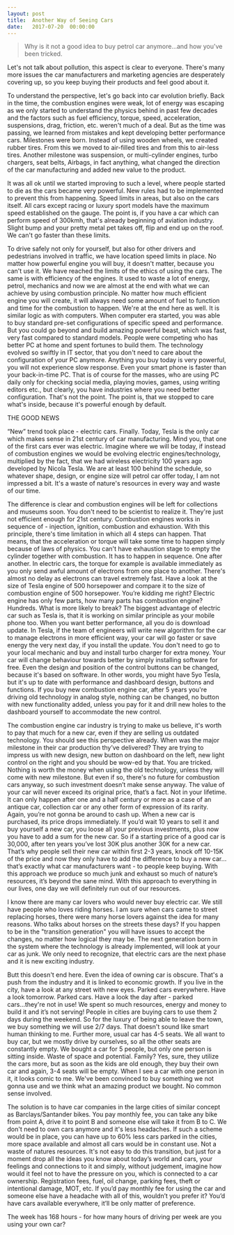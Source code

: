 ```yaml
---
layout: post
title:  Another Way of Seeing Cars
date:   2017-07-20  00:00:00
---
```

>Why is it not a good idea to buy petrol car anymore...and how you've been tricked.

Let's not talk about pollution, this aspect is clear to everyone. There's many more issues the car manufacturers and marketing agencies are desperately covering up, so you keep buying their products and feel good about it.

To understand the perspective, let's go back into car evolution briefly. Back in the time, the combustion engines were weak, lot of energy was escaping as we only started to understand the physics behind in past few decades and the factors such as fuel efficiency, torque, speed, acceleration, suspensions, drag, friction, etc. weren't much of a deal. But as the time was passing, we learned from mistakes and kept developing better performance cars. Milestones were born. Instead of using wooden wheels, we created rubber tires. From this we moved to air-filled tires and from this to air-less tires. Another milestone was suspension, or multi-cylinder engines, turbo chargers, seat belts, Airbags, in fact anything, what changed the direction of the car manufacturing and added new value to the product.

It was all ok until we started improving to such a level, where people started to die as the cars became very powerful. New rules had to be implemented to prevent this from happening. Speed limits in areas, but also on the cars itself. All cars except racing or luxury sport models have the maximum speed established on the gauge. The point is, if you have a car which can perform speed of 300kmh, that's already beginning of aviation industry. Slight bump and your pretty metal pet takes off, flip and end up on the roof. We can't go faster than these limits.

To drive safely not only for yourself, but also for other drivers and pedestrians involved in traffic, we have location speed limits in place. No matter how powerful engine you will buy, it doesn't matter, because you can't use it. We have reached the limits of the ethics of using the cars. The same is with efficiency of the engines. It used to waste a lot of energy, petrol, mechanics and now we are almost at the end with what we can achieve by using combustion principle. No matter how much efficient engine you will create, it will always need some amount of fuel to function and time for the combustion to happen. We're at the end here as well.
It is similar logic as with computers. When computer era started, you was able to buy standard pre-set configurations of specific speed and performance. But you could go beyond and build amazing powerful beast, which was fast, very fast compared to standard models. People were competing who has better PC at home and spent fortunes to build them. The technology evolved so swiftly in IT sector, that you don't need to care about the configuration of your PC anymore. Anything you buy today is very powerful, you will not experience slow response. Even your smart phone is faster than your back-in-time PC. That is of course for the masses, who are using PC daily only for checking social media, playing movies, games, using writing editors etc., but clearly, you have industries where you need better configuration. That's not the point. The point is, that we stopped to care what's inside, because it's powerful enough by default.

THE GOOD NEWS

“New” trend took place - electric cars. Finally. Today, Tesla is the only car which makes sense in 21st century of car manufacturing. Mind you, that one of the first cars ever was electric. Imagine where we will be today, if instead of combustion engines we would be evolving electric engines/technology, multiplied by the fact, that we had wireless electricity 100 years ago developed by Nicola Tesla. We are at least 100 behind the schedule, so whatever shape, design, or engine size will petrol car offer today, I am not impressed a bit. It's a waste of nature's resources in every way and waste of our time.

The difference is clear and combustion engines will be left for collections and museums soon. You don't need to be scientist to realize it. They're just not efficient enough for 21st century. Combustion engines works in sequence of - injection, ignition, combustion and  exhaustion. With this principle, there's time limitation in which all 4 steps can happen. That means, that the acceleration or torque will take some time to happen simply because of laws of physics. You can't have exhaustion stage to empty the cylinder together with combustion. It has to happen in sequence. One after another. In electric cars, the torque for example is available immediately as you only send awful amount of electrons from one place to another. There's almost no delay as electrons can travel extremely fast. Have a look at the size of Tesla engine of 500 horsepower and compare it to the size of combustion engine of 500 horsepower. You’re kidding me right? Electric engine has only few parts, how many parts has combustion engine? Hundreds. What is more likely to break? The biggest advantage of electric car such as Tesla is, that it is working on similar principle as your mobile phone too. When you want better performance, all you do is download update. In Tesla, if the team of engineers will write new algorithm for the car to manage electrons in more efficient way, your car will go faster or save energy the very next day, if you install the update. You don't need to go to your local mechanic and buy and install turbo charger for extra money. Your car will change behaviour towards better by simply installing software for free. Even the design and position of the control buttons can be changed, because it's based on software. In other words, you might have 5yo Tesla, but it's up to date with performance and dashboard design, buttons and functions. If you buy new combustion engine car, after 5 years you're driving old technology in analog style, nothing can be changed, no button with new functionality added, unless you pay for it and drill new holes to the dashboard yourself to accommodate the new control.

The combustion engine car industry is trying to make us believe, it's worth to pay that much for a new car, even if they are selling us outdated technology. You should see this perspective already. When was the major milestone in their car production thy’ve delivered? They are trying to impress us with new design, new button on dashboard on the left, new light control on the right and you should be wow-ed by that. You are tricked. Nothing is worth the money when using the old technology, unless they will come with new milestone. But even if so, there's no future for combustion cars anyway, so such investment doesn’t make sense anyway. The value of your car will never exceed its original price, that’s a fact. Not in your lifetime. It can only happen after one and a half century or more as a case of an antique car, collection car or any other form of expression of its rarity. Again, you’re not gonna be around to cash up.
When a new car is purchased, its price drops immediately. If you’d wait 10 years to sell it and buy yourself a new car, you loose all your previous investments, plus now you have to add a sum for the new car. So if a starting price of a good car is 30,000, after ten years you’ve lost 30K plus another 30K for a new car. That’s why people sell their new car within first 2-3 years, knock off 10-15K of the price and now they only have to add the difference to buy a new car…that’s exactly what car manufacturers want - to people keep buying. With this approach we produce so much junk and exhaust so much of nature’s resources, it’s beyond the sane mind. With this approach to everything in our lives, one day we will definitely run out of our resources.

I know there are many car lovers who would never buy electric car. We still have people who loves riding horses. I am sure when cars came to street replacing horses, there were many horse lovers against the idea for many reasons. Who talks about horses on the streets these days? If you happen to be in the "transition generation" you will have issues to accept the changes, no matter how logical they may be. The next generation born in the system where the technology is already implemented, will look at your car as junk. We only need to recognize, that electric cars are the next phase and it is new exciting industry.

Butt this doesn't end here. Even the idea of owning car is obscure. That's a push from the industry and it is linked to economic growth. If you live in the city, have a look at any street with new eyes. Parked cars everywhere. Have a look tomorrow. Parked cars. Have a look the day after - parked cars...they're not in use! We spent so much resources, energy and money to build it and it’s not serving! People in cities are buying cars to use them 2 days during the weekend. So for the luxury of being able to leave the town, we buy something we will use 2/7 days. That doesn't sound like smart human thinking to me. Further more, usual car has 4-5 seats. We all want to buy car, but we mostly drive by ourselves, so all the other seats are constantly empty. We bought a car for 5 people, but only one person is sitting inside. Waste of space and potential. Family? Yes, sure, they utilize the cars more, but as soon as the kids are old enough, they buy their own car and again, 3-4 seats will be empty. When I see a car with one person in it, it looks comic to me. We've been convinced to buy something we not gonna use and we think what an amazing product we bought. No common sense involved.

The solution is to have car companies in the large cities of similar concept as Barclays/Santander bikes. You pay monthly fee, you can take any bike from point A, drive it to point B and someone else will take it from B to C. We don't need to own cars anymore and it's less headaches. If such a scheme would be in place, you can have up to 60% less cars parked in the cities, more space available and almost all cars would be in constant use. Not a waste of natures resources. It's not easy to do this transition, but just for a moment drop all the ideas you know about today’s world and cars, your feelings and connections to it and simply, without judgement, imagine how would it feel not to have the pressure on you, which is connected to a car ownership. Registration fees, fuel, oil change, parking fees, theft or intentional damage, MOT, etc. If you’d pay monthly fee for using the car and someone else have a headache with all of this, wouldn’t you prefer it? You’d have cars available everywhere, it’ll be only matter of preference.

The week has 168 hours - for how many hours of driving per week are you using your own car?
